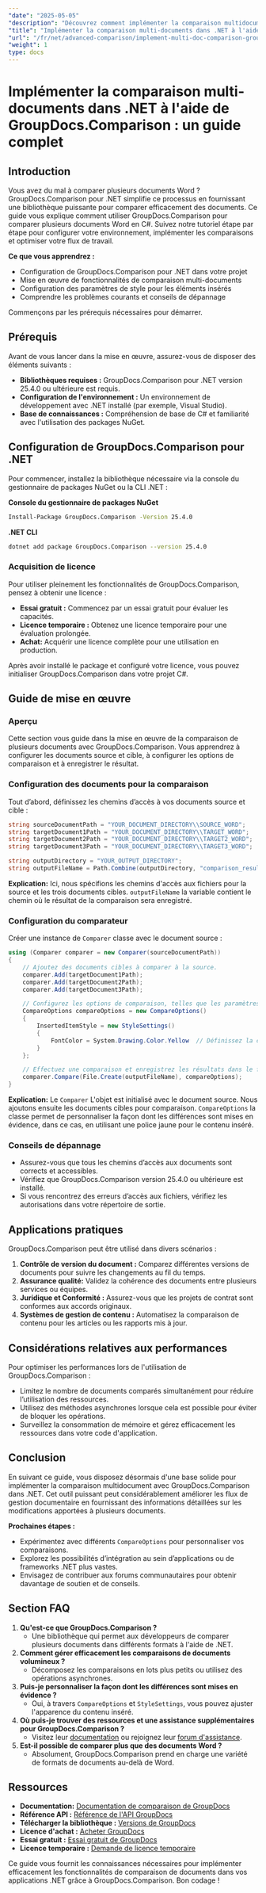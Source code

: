 ```yaml
---
"date": "2025-05-05"
"description": "Découvrez comment implémenter la comparaison multidocument avec GroupDocs.Comparison pour .NET. Ce guide couvre l'installation, la configuration et les applications pratiques."
"title": "Implémenter la comparaison multi-documents dans .NET à l'aide de GroupDocs.Comparison"
"url": "/fr/net/advanced-comparison/implement-multi-doc-comparison-groupdocs-net/"
"weight": 1
type: docs
---
```

# Implémenter la comparaison multi-documents dans .NET à l'aide de GroupDocs.Comparison : un guide complet

## Introduction

Vous avez du mal à comparer plusieurs documents Word ? GroupDocs.Comparison pour .NET simplifie ce processus en fournissant une bibliothèque puissante pour comparer efficacement des documents. Ce guide vous explique comment utiliser GroupDocs.Comparison pour comparer plusieurs documents Word en C#. Suivez notre tutoriel étape par étape pour configurer votre environnement, implémenter les comparaisons et optimiser votre flux de travail.

**Ce que vous apprendrez :**
- Configuration de GroupDocs.Comparison pour .NET dans votre projet
- Mise en œuvre de fonctionnalités de comparaison multi-documents
- Configuration des paramètres de style pour les éléments insérés
- Comprendre les problèmes courants et conseils de dépannage

Commençons par les prérequis nécessaires pour démarrer.

## Prérequis

Avant de vous lancer dans la mise en œuvre, assurez-vous de disposer des éléments suivants :
- **Bibliothèques requises :** GroupDocs.Comparison pour .NET version 25.4.0 ou ultérieure est requis.
- **Configuration de l'environnement :** Un environnement de développement avec .NET installé (par exemple, Visual Studio).
- **Base de connaissances :** Compréhension de base de C# et familiarité avec l'utilisation des packages NuGet.

## Configuration de GroupDocs.Comparison pour .NET

Pour commencer, installez la bibliothèque nécessaire via la console du gestionnaire de packages NuGet ou la CLI .NET :

**Console du gestionnaire de packages NuGet**
```bash
Install-Package GroupDocs.Comparison -Version 25.4.0
```

**.NET CLI**
```bash
dotnet add package GroupDocs.Comparison --version 25.4.0
```

### Acquisition de licence

Pour utiliser pleinement les fonctionnalités de GroupDocs.Comparison, pensez à obtenir une licence :
- **Essai gratuit :** Commencez par un essai gratuit pour évaluer les capacités.
- **Licence temporaire :** Obtenez une licence temporaire pour une évaluation prolongée.
- **Achat:** Acquérir une licence complète pour une utilisation en production.

Après avoir installé le package et configuré votre licence, vous pouvez initialiser GroupDocs.Comparison dans votre projet C#.

## Guide de mise en œuvre

### Aperçu
Cette section vous guide dans la mise en œuvre de la comparaison de plusieurs documents avec GroupDocs.Comparison. Vous apprendrez à configurer les documents source et cible, à configurer les options de comparaison et à enregistrer le résultat.

### Configuration des documents pour la comparaison
Tout d’abord, définissez les chemins d’accès à vos documents source et cible :
```csharp
string sourceDocumentPath = "YOUR_DOCUMENT_DIRECTORY\\SOURCE_WORD";
string targetDocument1Path = "YOUR_DOCUMENT_DIRECTORY\\TARGET_WORD";
string targetDocument2Path = "YOUR_DOCUMENT_DIRECTORY\\TARGET2_WORD";
string targetDocument3Path = "YOUR_DOCUMENT_DIRECTORY\\TARGET3_WORD";

string outputDirectory = "YOUR_OUTPUT_DIRECTORY";
string outputFileName = Path.Combine(outputDirectory, "comparison_result.docx");
```
**Explication:** Ici, nous spécifions les chemins d'accès aux fichiers pour la source et les trois documents cibles. `outputFileName` la variable contient le chemin où le résultat de la comparaison sera enregistré.

### Configuration du comparateur
Créer une instance de `Comparer` classe avec le document source :
```csharp
using (Comparer comparer = new Comparer(sourceDocumentPath))
{
    // Ajoutez des documents cibles à comparer à la source.
    comparer.Add(targetDocument1Path);
    comparer.Add(targetDocument2Path);
    comparer.Add(targetDocument3Path);

    // Configurez les options de comparaison, telles que les paramètres de style pour les éléments insérés.
    CompareOptions compareOptions = new CompareOptions()
    {
        InsertedItemStyle = new StyleSettings()
        {
            FontColor = System.Drawing.Color.Yellow  // Définissez la couleur de police du contenu inséré sur jaune.
        }
    };

    // Effectuez une comparaison et enregistrez les résultats dans le fichier de sortie.
    comparer.Compare(File.Create(outputFileName), compareOptions);
}
```
**Explication:** Le `Comparer` L'objet est initialisé avec le document source. Nous ajoutons ensuite les documents cibles pour comparaison. `CompareOptions` la classe permet de personnaliser la façon dont les différences sont mises en évidence, dans ce cas, en utilisant une police jaune pour le contenu inséré.

### Conseils de dépannage
- Assurez-vous que tous les chemins d’accès aux documents sont corrects et accessibles.
- Vérifiez que GroupDocs.Comparison version 25.4.0 ou ultérieure est installé.
- Si vous rencontrez des erreurs d’accès aux fichiers, vérifiez les autorisations dans votre répertoire de sortie.

## Applications pratiques
GroupDocs.Comparison peut être utilisé dans divers scénarios :
1. **Contrôle de version du document :** Comparez différentes versions de documents pour suivre les changements au fil du temps.
2. **Assurance qualité:** Validez la cohérence des documents entre plusieurs services ou équipes.
3. **Juridique et Conformité :** Assurez-vous que les projets de contrat sont conformes aux accords originaux.
4. **Systèmes de gestion de contenu :** Automatisez la comparaison de contenu pour les articles ou les rapports mis à jour.

## Considérations relatives aux performances
Pour optimiser les performances lors de l'utilisation de GroupDocs.Comparison :
- Limitez le nombre de documents comparés simultanément pour réduire l’utilisation des ressources.
- Utilisez des méthodes asynchrones lorsque cela est possible pour éviter de bloquer les opérations.
- Surveillez la consommation de mémoire et gérez efficacement les ressources dans votre code d'application.

## Conclusion
En suivant ce guide, vous disposez désormais d'une base solide pour implémenter la comparaison multidocument avec GroupDocs.Comparison dans .NET. Cet outil puissant peut considérablement améliorer les flux de gestion documentaire en fournissant des informations détaillées sur les modifications apportées à plusieurs documents.

**Prochaines étapes :**
- Expérimentez avec différents `CompareOptions` pour personnaliser vos comparaisons.
- Explorez les possibilités d’intégration au sein d’applications ou de frameworks .NET plus vastes.
- Envisagez de contribuer aux forums communautaires pour obtenir davantage de soutien et de conseils.

## Section FAQ
1. **Qu'est-ce que GroupDocs.Comparison ?**
   - Une bibliothèque qui permet aux développeurs de comparer plusieurs documents dans différents formats à l'aide de .NET.
2. **Comment gérer efficacement les comparaisons de documents volumineux ?**
   - Décomposez les comparaisons en lots plus petits ou utilisez des opérations asynchrones.
3. **Puis-je personnaliser la façon dont les différences sont mises en évidence ?**
   - Oui, à travers `CompareOptions` et `StyleSettings`, vous pouvez ajuster l'apparence du contenu inséré.
4. **Où puis-je trouver des ressources et une assistance supplémentaires pour GroupDocs.Comparison ?**
   - Visitez leur [documentation](https://docs.groupdocs.com/comparison/net/) ou rejoignez leur [forum d'assistance](https://forum.groupdocs.com/c/comparison/).
5. **Est-il possible de comparer plus que des documents Word ?**
   - Absolument, GroupDocs.Comparison prend en charge une variété de formats de documents au-delà de Word.

## Ressources
- **Documentation:** [Documentation de comparaison de GroupDocs](https://docs.groupdocs.com/comparison/net/)
- **Référence API :** [Référence de l'API GroupDocs](https://reference.groupdocs.com/comparison/net/)
- **Télécharger la bibliothèque :** [Versions de GroupDocs](https://releases.groupdocs.com/comparison/net/)
- **Licence d'achat :** [Acheter GroupDocs](https://purchase.groupdocs.com/buy)
- **Essai gratuit :** [Essai gratuit de GroupDocs](https://releases.groupdocs.com/comparison/net/)
- **Licence temporaire :** [Demande de licence temporaire](https://purchase.groupdocs.com/temporary-license/)

Ce guide vous fournit les connaissances nécessaires pour implémenter efficacement les fonctionnalités de comparaison de documents dans vos applications .NET grâce à GroupDocs.Comparison. Bon codage !